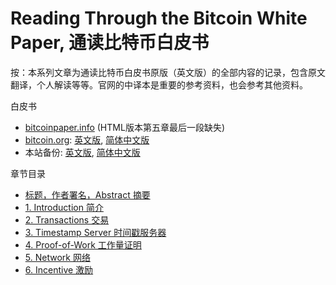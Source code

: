 # Reading Through the Bitcoin White Paper, 通读比特币白皮书

按：本系列文章为通读比特币白皮书原版（英文版）的全部内容的记录，包含原文翻译，个人解读等等。官网的中译本是重要的参考资料，也会参考其他资料。

白皮书

* [bitcoinpaper.info](https://www.bitcoinpaper.info) (HTML版本第五章最后一段缺失)
* [bitcoin.org](https://bitcoin.org/en/bitcoin-paper): [英文版](https://bitcoin.org/bitcoin.pdf), [简体中文版](https://bitcoin.org/files/bitcoin-paper/bitcoin_zh_cn.pdf)
* 本站备份: [英文版](bitcoin_en.pdf), [简体中文版](bitcoin_zh_cn.pdf)

章节目录

* [标题，作者署名，Abstract 摘要](wp00.md)
* [1. Introduction 简介](wp01.md)
* [2. Transactions 交易](wp02.md)
* [3. Timestamp Server 时间戳服务器](wp03.md)
* [4. Proof-of-Work 工作量证明](wp04.md)
* [5. Network 网络](wp05.md)
* [6. Incentive 激励](wp06.md)
